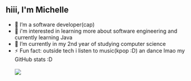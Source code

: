 ## hiii, I'm Michelle


- 🔭 I’m a software developer(cap)
- 🌱 i'm interested in learning more about software engineering and currently learning Java
- 👯 I’m currently in my 2nd year of studying computer science
- ⚡ Fun fact: outside tech i listen to music(kpop :D) an dance lmao
my GitHub stats :D
<br><br>
![](https://github-readme-stats.vercel.app/api?username=michy0902&show_icons=true&theme=merko)
<br>
